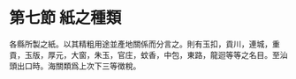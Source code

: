 # 第七節    紙之種類

各縣所製之紙。以其精粗用途並產地關係而分言之。則有玉扣，貢川，連城，重貢，玉版，厚元，大窗，朱玉，官庄，蚊香，中包，東路，龍迴等等之名目。至汕頭出口時。海關類爲上次下三等徴稅。
